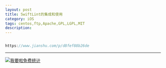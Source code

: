 ```yaml
---
layout: post
title: SwiftLint的集成和使用
category: iOS
tags: centos,ftp,Apache,GPL,LGPL,MIT
description: 
---
```


```javascript

https://www.jianshu.com/p/d8fef88b26de


```



---


<script language="javascript" type="text/javascript" src="//js.users.51.la/19176892.js"></script>
<noscript><a href="//www.51.la/?19176892" target="_blank"><img alt="&#x6211;&#x8981;&#x5566;&#x514D;&#x8D39;&#x7EDF;&#x8BA1;" src="//img.users.51.la/19176892.asp" style="border:none" /></a></noscript>


